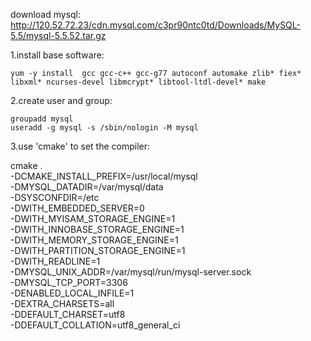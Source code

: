 download mysql: http://120.52.72.23/cdn.mysql.com/c3pr90ntc0td/Downloads/MySQL-5.5/mysql-5.5.52.tar.gz

1.install base software:

	yum -y install  gcc gcc-c++ gcc-g77 autoconf automake zlib* fiex* libxml* ncurses-devel libmcrypt* libtool-ltdl-devel* make

2.create user and group:

	groupadd mysql  
	useradd -g mysql -s /sbin/nologin -M mysql

3.use 'cmake' to set the compiler:

cmake . \
-DCMAKE_INSTALL_PREFIX=/usr/local/mysql \
-DMYSQL_DATADIR=/var/mysql/data \
-DSYSCONFDIR=/etc \
-DWITH_EMBEDDED_SERVER=0 \
-DWITH_MYISAM_STORAGE_ENGINE=1 \
-DWITH_INNOBASE_STORAGE_ENGINE=1 \
-DWITH_MEMORY_STORAGE_ENGINE=1 \
-DWITH_PARTITION_STORAGE_ENGINE=1 \
-DWITH_READLINE=1 \
-DMYSQL_UNIX_ADDR=/var/mysql/run/mysql-server.sock \
-DMYSQL_TCP_PORT=3306 \
-DENABLED_LOCAL_INFILE=1 \
-DEXTRA_CHARSETS=all \
-DDEFAULT_CHARSET=utf8 \
-DDEFAULT_COLLATION=utf8_general_ci

